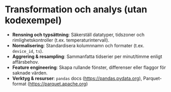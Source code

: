 # Transformation och analys (utan kodexempel)

- **Rensning och typsättning**: Säkerställ datatyper, tidszoner och rimlighetskontroller (t.ex. temperaturintervall).
- **Normalisering**: Standardisera kolumnnamn och formater (t.ex. `device_id`, `ts`).
- **Aggrering & resampling**: Sammanfatta tidserier per minut/timme enligt affärsbehov.
- **Feature engineering**: Skapa rullande fönster, differenser eller flaggor för saknade värden.
- **Verktyg & resurser**: `pandas` docs (https://pandas.pydata.org), Parquet-format (https://parquet.apache.org)